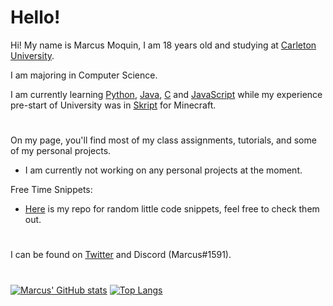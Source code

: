 # Hello!
Hi! My name is Marcus Moquin, I am 18 years old and studying at [Carleton University](https://carleton.ca/). 

I am majoring in Computer Science.

I am currently learning [Python](https://www.python.org/), [Java](https://www.java.com/en/), [C](https://en.wikipedia.org/wiki/C_(programming_language)) and [JavaScript](https://www.javascript.com/) while my experience pre-start of University was in [Skript](https://github.com/SkriptLang/Skript) for Minecraft.
#

On my page, you'll find most of my class assignments, tutorials, and some of my personal projects.
 - I am currently not working on any personal projects at the moment.

Free Time Snippets:
 - [Here](https://github.com/MrcsM/Code-Snippets) is my repo for random little code snippets, feel free to check them out.
#

I can be found on [Twitter](https://twitter.com/MrcsTwitt) and Discord (Marcus#1591).
#

[![Marcus' GitHub stats](https://github-readme-stats.vercel.app/api?username=mrcsm&count_private=true&show_icons=true&theme=github_dark)](https://github.com/anuraghazra/github-readme-stats)
[![Top Langs](https://github-readme-stats.vercel.app/api/top-langs/?username=mrcsm)](https://github.com/anuraghazra/github-readme-stats)
